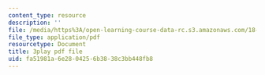 ```yaml
---
content_type: resource
description: ''
file: /media/https%3A/open-learning-course-data-rc.s3.amazonaws.com/18-03sc-differential-equations-fall-2011/fa51981a6e2804256b3838c3bb448fb8_RzaB0t9dx0A.pdf
file_type: application/pdf
resourcetype: Document
title: 3play pdf file
uid: fa51981a-6e28-0425-6b38-38c3bb448fb8
---
```

